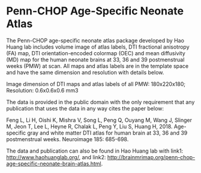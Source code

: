 # Penn-CHOP Age-Specific Neonate Atlas
The Penn-CHOP age-specific neonate atlas package developed by Hao Huang lab includes volume image of atlas labels, DTI fractional anisotropy (FA) map, DTI orientation-encoded colormap (OEC) and mean diffusivity (MD) map for the human neonate brains at 33, 36 and 39 postmenstrual weeks (PMW) at scan. All maps and atlas labels are in the template space and have the same dimension and resolution with details below. 
         
Image dimension of DTI maps and atlas labels of all PMW: 180x220x180;
Resolution: 0.6x0.6x0.6 mm3

The data is provided in the public domain with the only requirement that any publication that uses the data in any way cites the paper below:

Feng L, Li H, Oishi K, Mishra V, Song L, Peng Q, Ouyang M, Wang J, Slinger M, Jeon T, Lee L, Heyne R, Chalak L, Peng Y, Liu S, Huang H, 2018. Age-specific gray and white matter DTI atlas for human brain at 33, 36 and 39 postmenstrual weeks. Neuroimage 185: 685-698. 

The data and publication can also be found in Hao Huang lab with link1: http://www.haohuanglab.org/, and link2: http://brainmrimap.org/penn-chop-age-specific-neonate-brain-atlas.html.
